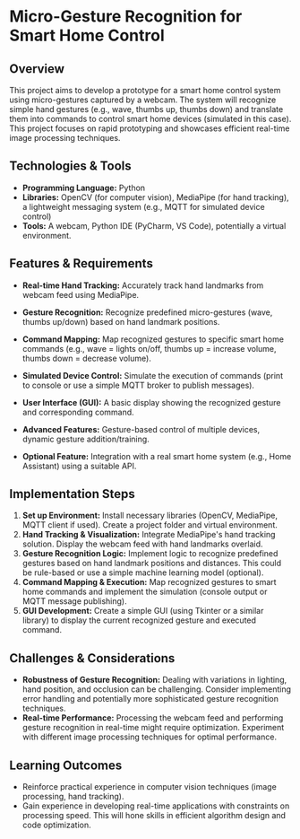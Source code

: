 # Micro-Gesture Recognition for Smart Home Control

## Overview
This project aims to develop a prototype for a smart home control system using micro-gestures captured by a webcam.  The system will recognize simple hand gestures (e.g., wave, thumbs up, thumbs down) and translate them into commands to control smart home devices (simulated in this case). This project focuses on rapid prototyping and showcases efficient real-time image processing techniques.

## Technologies & Tools
- **Programming Language:** Python
- **Libraries:** OpenCV (for computer vision), MediaPipe (for hand tracking),  a lightweight messaging system (e.g., MQTT for simulated device control)
- **Tools:**  A webcam, Python IDE (PyCharm, VS Code), potentially a virtual environment.

## Features & Requirements
- **Real-time Hand Tracking:** Accurately track hand landmarks from webcam feed using MediaPipe.
- **Gesture Recognition:**  Recognize predefined micro-gestures (wave, thumbs up/down) based on hand landmark positions.
- **Command Mapping:** Map recognized gestures to specific smart home commands (e.g., wave = lights on/off, thumbs up = increase volume, thumbs down = decrease volume).
- **Simulated Device Control:**  Simulate the execution of commands (print to console or use a simple MQTT broker to publish messages).
- **User Interface (GUI):** A basic display showing the recognized gesture and corresponding command.

- **Advanced Features:**  Gesture-based control of multiple devices,  dynamic gesture addition/training.
- **Optional Feature:** Integration with a real smart home system (e.g., Home Assistant) using a suitable API.

## Implementation Steps
1. **Set up Environment:** Install necessary libraries (OpenCV, MediaPipe, MQTT client if used). Create a project folder and virtual environment.
2. **Hand Tracking & Visualization:** Integrate MediaPipe's hand tracking solution. Display the webcam feed with hand landmarks overlaid.
3. **Gesture Recognition Logic:** Implement logic to recognize predefined gestures based on hand landmark positions and distances.  This could be rule-based or use a simple machine learning model (optional).
4. **Command Mapping & Execution:**  Map recognized gestures to smart home commands and implement the simulation (console output or MQTT message publishing).
5. **GUI Development:** Create a simple GUI (using Tkinter or a similar library) to display the current recognized gesture and executed command.

## Challenges & Considerations
- **Robustness of Gesture Recognition:**  Dealing with variations in lighting, hand position, and occlusion can be challenging. Consider implementing error handling and potentially more sophisticated gesture recognition techniques.
- **Real-time Performance:**  Processing the webcam feed and performing gesture recognition in real-time might require optimization.  Experiment with different image processing techniques for optimal performance.


## Learning Outcomes
- Reinforce practical experience in computer vision techniques (image processing, hand tracking).
- Gain experience in developing real-time applications with constraints on processing speed.  This will hone skills in efficient algorithm design and code optimization.

